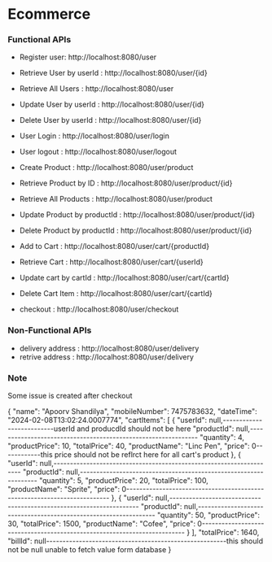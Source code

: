# Ecommerce

### Functional APIs
* Register user: http://localhost:8080/user
* Retrieve User by userId : http://localhost:8080/user/{id}
* Retrieve All Users : http://localhost:8080/user
* Update User by userId : http://localhost:8080/user/{id}
* Delete User by userId : http://localhost:8080/user/{id}
* User Login : http://localhost:8080/user/login
* User logout : http://localhost:8080/user/logout

* Create Product : http://localhost:8080/user/product
* Retrieve Product by ID : http://localhost:8080/user/product/{id}
* Retrieve All Products : http://localhost:8080/user/product
* Update Product by productId : http://localhost:8080/user/product/{id}
* Delete Product by productId : http://localhost:8080/user/product/{id}

* Add to Cart : http://localhost:8080/user/cart/{productId}
* Retrieve Cart : http://localhost:8080/user/cart/{userId}
* Update cart by cartId : http://localhost:8080/user/cart/{cartId}
* Delete Cart Item : http://localhost:8080/user/cart/{cartId}

* checkout : http://localhost:8080/user/checkout

### Non-Functional APIs

* delivery address  : http://localhost:8080/user/delivery
* retrive address : http://localhost:8080/user/delivery

### Note

Some issue is created after checkout

{
    "name": "Apoorv Shandilya",
    "mobileNumber": 7475783632,
    "dateTime": "2024-02-08T13:02:24.0007774",
    "cartItems": [
        {
            "userId": null,--------------------------userId and producdId should not be here
            "productId": null,--------------------------------------------------------------
            "quantity": 4,
            "productPrice": 10,
            "totalPrice": 40,
            "productName": "Linc Pen",
            "price": 0------------this price should not be reflrct here for all cart's product
        },
        {
            "userId": null,--------------------------------------------------------------------
            "productId": null,-----------------------------------------------------------------
            "quantity": 5,
            "productPrice": 20,
            "totalPrice": 100,
            "productName": "Sprite",
            "price": 0-------------------------------------------------------------------------
        },
        {
            "userId": null,--------------------------------------------------------------------
            "productId": null,-----------------------------------------------------------------
            "quantity": 50,
            "productPrice": 30,
            "totalPrice": 1500,
            "productName": "Cofee",
            "price": 0-------------------------------------------------------------------------
        }
    ],
    "totalPrice": 1640,
    "billId": null-------------------------------------------------------this should not be null
                                                             unable to fetch  value form database
}
